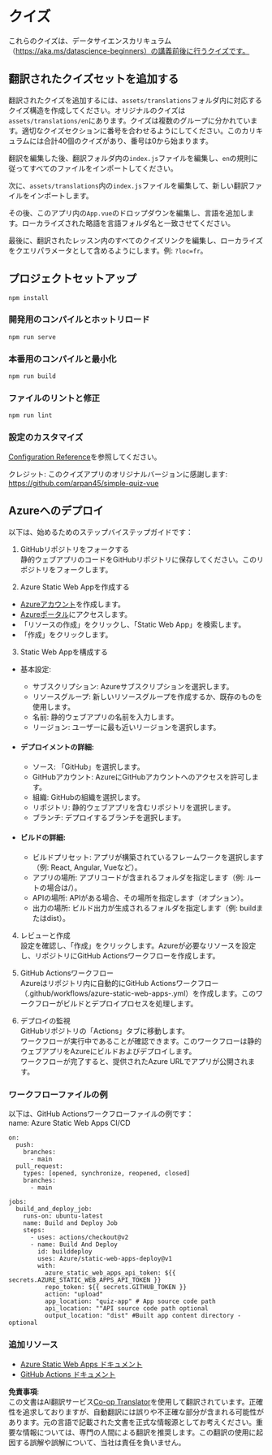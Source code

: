 <!--
CO_OP_TRANSLATOR_METADATA:
{
  "original_hash": "e92c33ea498915a13c9aec162616db18",
  "translation_date": "2025-08-25T17:40:08+00:00",
  "source_file": "quiz-app/README.md",
  "language_code": "ja"
}
-->
# クイズ

これらのクイズは、データサイエンスカリキュラム（https://aka.ms/datascience-beginners）の講義前後に行うクイズです。

## 翻訳されたクイズセットを追加する

翻訳されたクイズを追加するには、`assets/translations`フォルダ内に対応するクイズ構造を作成してください。オリジナルのクイズは`assets/translations/en`にあります。クイズは複数のグループに分かれています。適切なクイズセクションに番号を合わせるようにしてください。このカリキュラムには合計40個のクイズがあり、番号は0から始まります。

翻訳を編集した後、翻訳フォルダ内の`index.js`ファイルを編集し、`en`の規則に従ってすべてのファイルをインポートしてください。

次に、`assets/translations`内の`index.js`ファイルを編集して、新しい翻訳ファイルをインポートします。

その後、このアプリ内の`App.vue`のドロップダウンを編集し、言語を追加します。ローカライズされた略語を言語フォルダ名と一致させてください。

最後に、翻訳されたレッスン内のすべてのクイズリンクを編集し、ローカライズをクエリパラメータとして含めるようにします。例: `?loc=fr`。

## プロジェクトセットアップ

```
npm install
```

### 開発用のコンパイルとホットリロード

```
npm run serve
```

### 本番用のコンパイルと最小化

```
npm run build
```

### ファイルのリントと修正

```
npm run lint
```

### 設定のカスタマイズ

[Configuration Reference](https://cli.vuejs.org/config/)を参照してください。

クレジット: このクイズアプリのオリジナルバージョンに感謝します: https://github.com/arpan45/simple-quiz-vue

## Azureへのデプロイ

以下は、始めるためのステップバイステップガイドです：

1. GitHubリポジトリをフォークする  
静的ウェブアプリのコードをGitHubリポジトリに保存してください。このリポジトリをフォークします。

2. Azure Static Web Appを作成する  
- [Azureアカウント](http://azure.microsoft.com)を作成します。  
- [Azureポータル](https://portal.azure.com)にアクセスします。  
- 「リソースの作成」をクリックし、「Static Web App」を検索します。  
- 「作成」をクリックします。

3. Static Web Appを構成する  
- 基本設定:  
  - サブスクリプション: Azureサブスクリプションを選択します。  
  - リソースグループ: 新しいリソースグループを作成するか、既存のものを使用します。  
  - 名前: 静的ウェブアプリの名前を入力します。  
  - リージョン: ユーザーに最も近いリージョンを選択します。

- #### デプロイメントの詳細:  
  - ソース: 「GitHub」を選択します。  
  - GitHubアカウント: AzureにGitHubアカウントへのアクセスを許可します。  
  - 組織: GitHubの組織を選択します。  
  - リポジトリ: 静的ウェブアプリを含むリポジトリを選択します。  
  - ブランチ: デプロイするブランチを選択します。

- #### ビルドの詳細:  
  - ビルドプリセット: アプリが構築されているフレームワークを選択します（例: React, Angular, Vueなど）。  
  - アプリの場所: アプリコードが含まれるフォルダを指定します（例: ルートの場合は/）。  
  - APIの場所: APIがある場合、その場所を指定します（オプション）。  
  - 出力の場所: ビルド出力が生成されるフォルダを指定します（例: buildまたはdist）。

4. レビューと作成  
設定を確認し、「作成」をクリックします。Azureが必要なリソースを設定し、リポジトリにGitHub Actionsワークフローを作成します。

5. GitHub Actionsワークフロー  
Azureはリポジトリ内に自動的にGitHub Actionsワークフロー（.github/workflows/azure-static-web-apps-<name>.yml）を作成します。このワークフローがビルドとデプロイプロセスを処理します。

6. デプロイの監視  
GitHubリポジトリの「Actions」タブに移動します。  
ワークフローが実行中であることが確認できます。このワークフローは静的ウェブアプリをAzureにビルドおよびデプロイします。  
ワークフローが完了すると、提供されたAzure URLでアプリが公開されます。

### ワークフローファイルの例

以下は、GitHub Actionsワークフローファイルの例です：  
name: Azure Static Web Apps CI/CD  
```
on:
  push:
    branches:
      - main
  pull_request:
    types: [opened, synchronize, reopened, closed]
    branches:
      - main

jobs:
  build_and_deploy_job:
    runs-on: ubuntu-latest
    name: Build and Deploy Job
    steps:
      - uses: actions/checkout@v2
      - name: Build And Deploy
        id: builddeploy
        uses: Azure/static-web-apps-deploy@v1
        with:
          azure_static_web_apps_api_token: ${{ secrets.AZURE_STATIC_WEB_APPS_API_TOKEN }}
          repo_token: ${{ secrets.GITHUB_TOKEN }}
          action: "upload"
          app_location: "quiz-app" # App source code path
          api_location: ""API source code path optional
          output_location: "dist" #Built app content directory - optional
```

### 追加リソース  
- [Azure Static Web Apps ドキュメント](https://learn.microsoft.com/azure/static-web-apps/getting-started)  
- [GitHub Actions ドキュメント](https://docs.github.com/actions/use-cases-and-examples/deploying/deploying-to-azure-static-web-app)  

**免責事項**:  
この文書はAI翻訳サービス[Co-op Translator](https://github.com/Azure/co-op-translator)を使用して翻訳されています。正確性を追求しておりますが、自動翻訳には誤りや不正確な部分が含まれる可能性があります。元の言語で記載された文書を正式な情報源としてお考えください。重要な情報については、専門の人間による翻訳を推奨します。この翻訳の使用に起因する誤解や誤解について、当社は責任を負いません。